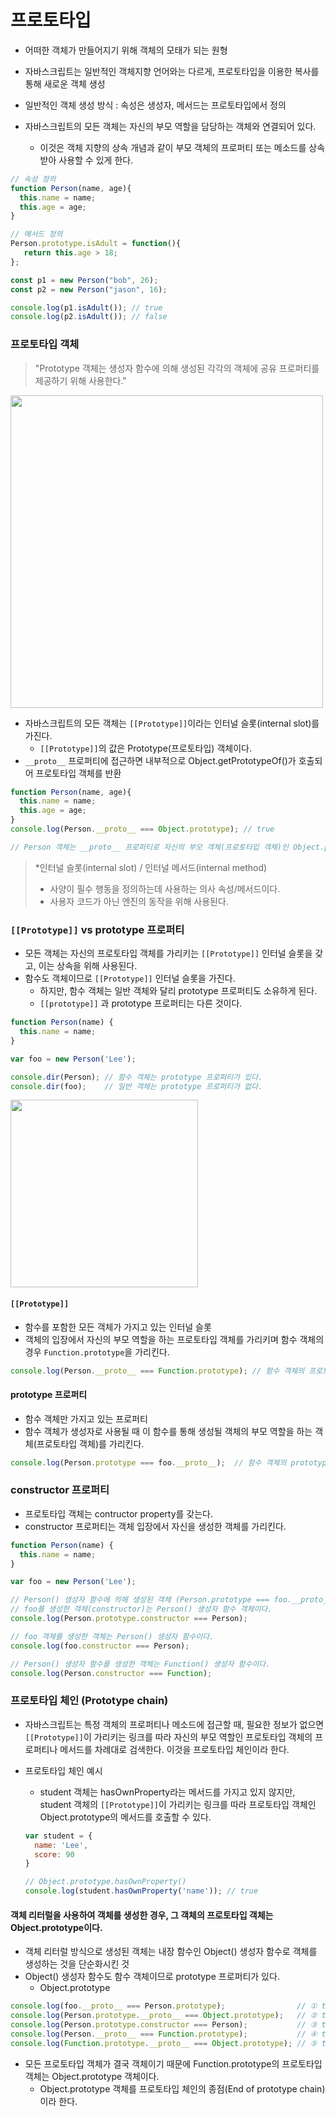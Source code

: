 
# 프로토타입
  - 어떠한 객체가 만들어지기 위해 객체의 모태가 되는 원형
  - 자바스크립트는 일반적인 객체지향 언어와는 다르게, 프로토타입을 이용한 복사를 통해 새로운 객체 생성
  - 일반적인 객체 생성 방식 : 속성은 생성자, 메서드는 프로토타입에서 정의

  - 자바스크립트의 모든 객체는 자신의 부모 역할을 담당하는 객체와 연결되어 있다. 
    - 이것은 객체 지향의 상속 개념과 같이 부모 객체의 프로퍼티 또는 메소드를 상속받아 사용할 수 있게 한다.

```javascript
// 속성 정의
function Person(name, age){
  this.name = name;
  this.age = age;
}

// 메서드 정의
Person.prototype.isAdult = function(){
   return this.age > 18;
};

const p1 = new Person("bob", 26);
const p2 = new Person("jason", 16);

console.log(p1.isAdult()); // true
console.log(p2.isAdult()); // false
```

### 프로토타입 객체

>"Prototype 객체는 생성자 함수에 의해 생성된 각각의 객체에 공유 프로퍼티를 제공하기 위해 사용한다."
 
  <img src="https://poiemaweb.com/img/printout_student_obj_from_chrome.png" width="500">

  - 자바스크립트의 모든 객체는 `[[Prototype]]`이라는 인터널 슬롯(internal slot)를 가진다.
    - `[[Prototype]]`의 값은 Prototype(프로토타입) 객체이다.
  - `__proto__` 프로퍼티에 접근하면 내부적으로 Object.getPrototypeOf()가 호출되어 프로토타입 객체를 반환
  
  ```javascript
  function Person(name, age){
    this.name = name;
    this.age = age;
  }
  console.log(Person.__proto__ === Object.prototype); // true
  
  // Person 객체는 __proto__ 프로퍼티로 자신의 부모 객체(프로토타입 객체)인 Object.prototype을 가리키고 있다.
  ```

  > *인터널 슬롯(internal slot) / 인터널 메서드(internal method) 
  > - 사양이 필수 행동을 정의하는데 사용하는 의사 속성/메서드이다.
  > - 사용자 코드가 아닌 엔진의 동작을 위해 사용된다.



### `[[Prototype]]` vs prototype 프로퍼티
  - 모든 객체는 자신의 프로토타입 객체를 가리키는 `[[Prototype]]` 인터널 슬롯을 갖고, 이는 상속을 위해 사용된다.
  - 함수도 객체이므로 `[[Prototype]]` 인터널 슬롯을 가진다.
    - 하지만, 함수 객체는 일반 객체와 달리 prototype 프로퍼티도 소유하게 된다.
    - `[[prototype]]` 과 prototype 프로퍼티는 다른 것이다.
  
  ```javascript
  function Person(name) {
    this.name = name;
  }

  var foo = new Person('Lee');

  console.dir(Person); // 함수 객체는 prototype 프로퍼티가 있다.
  console.dir(foo);    // 일반 객체는 prototype 프로퍼티가 없다.
  ```
  <img src="https://user-images.githubusercontent.com/62092665/135854412-b67768b0-0e87-4121-85b5-204498c5880a.png" width="300px">


#### `[[Prototype]]`
  - 함수를 포함한 모든 객체가 가지고 있는 인터널 슬롯
  - 객체의 입장에서 자신의 부모 역할을 하는 프로토타입 객체를 가리키며 함수 객체의 경우 `Function.prototype`을 가리킨다.
  ```javascript
  console.log(Person.__proto__ === Function.prototype); // 함수 객체의 프로토타입 객체는 Function.prototype 이다.
  ```

#### prototype 프로퍼티
  - 함수 객체만 가지고 있는 프로퍼티
  - 함수 객체가 생성자로 사용될 때 이 함수를 통해 생성될 객체의 부모 역할을 하는 객체(프로토타입 객체)를 가리킨다.

  ```javascript
  console.log(Person.prototype === foo.__proto__);  // 함수 객체의 prototype은 생성된 객체의 프로토타입 객체이다.
  ```



### constructor 프로퍼티
  - 프로토타입 객체는 contructor property를 갖는다. 
  - constructor 프로퍼티는 객체 입장에서 자신을 생성한 객체를 가리킨다.
  ```javascript
  function Person(name) {
    this.name = name;
  }
  
  var foo = new Person('Lee');
  
  // Person() 생성자 함수에 의해 생성된 객체 (Person.prototype === foo.__proto__)는 foo.
  // foo를 생성한 객체(constructor)는 Person() 생성자 함수 객체이다.
  console.log(Person.prototype.constructor === Person);
  
  // foo 객체를 생성한 객체는 Person() 생성자 함수이다.
  console.log(foo.constructor === Person);
  
  // Person() 생성자 함수를 생성한 객체는 Function() 생성자 함수이다.
  console.log(Person.constructor === Function);
  ```


### 프로토타입 체인 (Prototype chain)
  - 자바스크립트는 특정 객체의 프로퍼티나 메소드에 접근할 때, 필요한 정보가 없으면 `[[Prototype]]`이 가리키는 링크를 따라 자신의 부모 역할인 프로토타입 객체의 프로퍼티나 메서드를 차례대로 검색한다. 이것을 프로토타입 체인이라 한다.

  - 프로토타입 체인 예시
    - student 객체는 hasOwnProperty라는 메서드를 가지고 있지 않지만, student 객체의 `[[Prototype]]`이 가리키는 링크를 따라 프로토타입 객체인 Object.prototype의 메서드를 호출할 수 있다.

    ```javascript
    var student = {
      name: 'Lee',
      score: 90
    }

    // Object.prototype.hasOwnProperty()
    console.log(student.hasOwnProperty('name')); // true
    ```


#### 객체 리터럴을 사용하여 객체를 생성한 경우, 그 객체의 프로토타입 객체는 Object.prototype이다.
  - 객체 리터럴 방식으로 생성된 객체는 내장 함수인 Object() 생성자 함수로 객체를 생성하는 것을 단순화시킨 것
  - Object() 생성자 함수도 함수 객체이므로 prototype 프로퍼티가 있다.
    - Object.prototype
  
  ```javascript
  console.log(foo.__proto__ === Person.prototype);                // ① true
  console.log(Person.prototype.__proto__ === Object.prototype);   // ② true
  console.log(Person.prototype.constructor === Person);           // ③ true
  console.log(Person.__proto__ === Function.prototype);           // ④ true
  console.log(Function.prototype.__proto__ === Object.prototype); // ⑤ true
  ```

  - 모든 프로토타입 객체가 결국 객체이기 때문에 Function.prototype의 프로토타입 객체는 Object.prototype 객체이다.
    - Object.prototype 객체를 프로토타입 체인의 종점(End of prototype chain)이라 한다.



